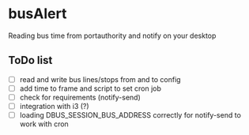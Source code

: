# busAlert

Reading bus time from portauthority and notify on your desktop

## ToDo list

- [ ] read and write bus lines/stops from and to config
- [ ] add time to frame and script to set cron job
- [ ] check for requirements (notify-send)
- [ ] integration with i3 (?)
- [ ] loading  DBUS_SESSION_BUS_ADDRESS correctly for notify-send to work with cron
